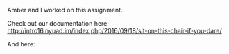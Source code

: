 Amber and I worked on this assignment.

Check out our documentation here: http://intro16.nyuad.im/index.php/2016/09/18/sit-on-this-chair-if-you-dare/

And here: 
